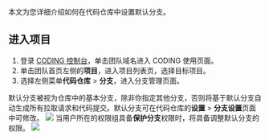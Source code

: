 本文为您详细介绍如何在代码仓库中设置默认分支。

## 进入项目
1. 登录 [CODING 控制台](https://console.cloud.tencent.com/coding)，单击团队域名进入 CODING 使用页面。
2. 单击团队首页左侧的**项目**，进入项目列表页，选择目标项目。
3. 选择左侧菜单**代码仓库** > **分支**，进入分支管理页面。

默认分支被视为仓库中的基本分支，除非你指定其他分支，否则将基于默认分支自动生成所有拉取请求和代码提交。默认分支可在代码仓库的**设置** > **分支设置**页面中可修改。
![](https://qcloudimg.tencent-cloud.cn/raw/3215d700b2769732db71f2e88cb7e79f.png)
当用户所在的权限组具备**保护分支**权限时，将具备调整默认分支的权限。
![](https://qcloudimg.tencent-cloud.cn/raw/6e764ed5e473624bd699c693c570ebd9.png)
